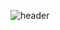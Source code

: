 ![header](https://capsule-render.vercel.app/api?type=wave&color=auto&height=300&section=header&text=Hey%20there!&fontSize=90)
